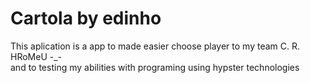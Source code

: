 # Cartola by edinho

This aplication is a app to made easier choose player to my team C. R. HRoMeU \-\_\-\
and to testing my abilities with programing using hypster technologies
